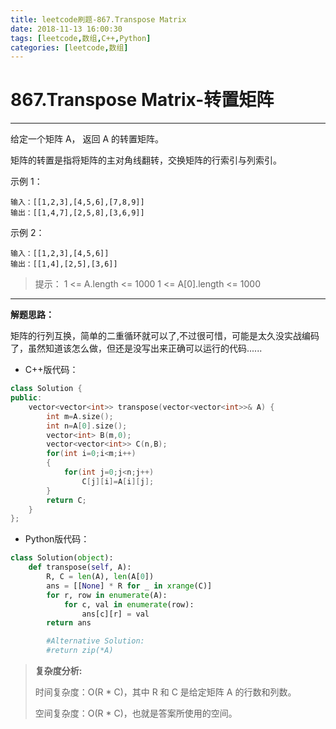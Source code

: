 ```yaml
---
title: leetcode刷题-867.Transpose Matrix
date: 2018-11-13 16:00:30
tags: [leetcode,数组,C++,Python]
categories: [leetcode,数组]
---
```


# 867.Transpose Matrix-转置矩阵

---

给定一个矩阵 A， 返回 A 的转置矩阵。

矩阵的转置是指将矩阵的主对角线翻转，交换矩阵的行索引与列索引。

 

示例 1：

```
输入：[[1,2,3],[4,5,6],[7,8,9]]
输出：[[1,4,7],[2,5,8],[3,6,9]]
```

示例 2：

```
输入：[[1,2,3],[4,5,6]]
输出：[[1,4],[2,5],[3,6]]
``` 

>提示：
>1 <= A.length <= 1000
>1 <= A[0].length <= 1000

---

**解题思路：**

矩阵的行列互换，简单的二重循环就可以了,不过很可惜，可能是太久没实战编码了，虽然知道该怎么做，但还是没写出来正确可以运行的代码......

- C++版代码：

```c++
class Solution {
public:
    vector<vector<int>> transpose(vector<vector<int>>& A) {
        int m=A.size();
        int n=A[0].size();
        vector<int> B(m,0);
        vector<vector<int>> C(n,B);
        for(int i=0;i<m;i++)
        {
            for(int j=0;j<n;j++)
                C[j][i]=A[i][j];
        }
        return C;
    }
};
```
- Python版代码：

```python
class Solution(object):
    def transpose(self, A):
        R, C = len(A), len(A[0])
        ans = [[None] * R for _ in xrange(C)]
        for r, row in enumerate(A):
            for c, val in enumerate(row):
                ans[c][r] = val
        return ans

        #Alternative Solution:
        #return zip(*A)
```

>**复杂度分析:**
>
>时间复杂度：O(R * C)，其中 R 和 C 是给定矩阵 A 的行数和列数。
>
>空间复杂度：O(R * C)，也就是答案所使用的空间。